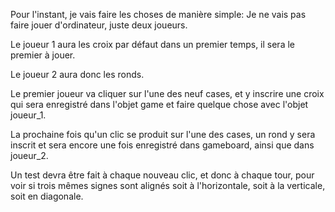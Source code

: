 Pour l'instant, je vais faire les choses de manière simple:
Je ne vais pas faire jouer d'ordinateur, juste deux joueurs.

Le joueur 1 aura les croix par défaut dans un premier temps, il sera le premier à jouer.

Le joueur 2 aura donc les ronds.

Le premier joueur va cliquer sur l'une des neuf cases, et y inscrire une croix qui sera enregistré dans l'objet game et faire quelque chose avec l'objet joueur_1.

La prochaine fois qu'un clic se produit sur l'une des cases, un rond y sera inscrit et sera encore une fois enregistré dans gameboard, ainsi que dans joueur_2.

Un test devra être fait à chaque nouveau clic, et donc à chaque tour, pour voir si trois mêmes signes sont alignés soit à l'horizontale, soit à la verticale, soit en diagonale.